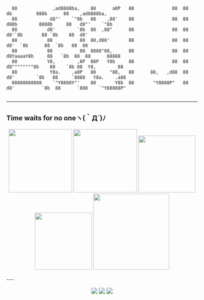 <pre><code>

  88             ,ad8888ba,    88      a8P   88              88  88         db         888b      88    ,ad8888ba,   
  88            d8"'    `"8b   88    ,88'    88              88  88        d88b        8888b     88   d8"'    `"8b  
  88           d8'        `8b  88  ,88"      88              88  88       d8'`8b       88 `8b    88  d8'            
  88           88          88  88,d88'       88              88  88      d8'  `8b      88  `8b   88  88             
  88           88          88  8888"88,      88              88  88     d8YaaaaY8b     88   `8b  88  88      88888  
  88           Y8,        ,8P  88P   Y8b     88              88  88    d8""""""""8b    88    `8b 88  Y8,        88  
  88            Y8a.    .a8P   88     "88,   88      88,   ,d88  88   d8'        `8b   88     `8888   Y8a.    .a88  
  88888888888    `"Y8888Y"'    88       Y8b  88       "Y8888P"   88  d8'          `8b  88      `888    `"Y88888P"   

</code></pre>
---
<small align="center">Time waits for no oneヽ(｀Д´)ﾉ</small>
---

<p align="center">
  <img src="https://github-readme-stats.vercel.app/api?username=summer10920&show_icons=true&theme=synthwave" height="167">
  <img src="https://github-readme-stats.vercel.app/api/top-langs?username=summer10920&show_icons=true&layout=compact&theme=synthwave" height="167">
  <img src="https://github-readme-streak-stats.herokuapp.com/?user=summer10920&theme=synthwave" height="150">
  <img src="https://github-profile-summary-cards.vercel.app/api/cards/stats?username=summer10920&theme=dracula" height="150">
  <img src="https://github-profile-summary-cards.vercel.app/api/cards/profile-details?username=summer10920&theme=dracula" height="200">
</p>
---
<p align="center">
  <a href="https://summer10920.github.io"><img src="https://img.icons8.com/ios-filled/28/000000/book.png" /></a>
  <a href="https://www.linkedin.com/in/loki-jiang/"><img
      src="https://img.icons8.com/material-outlined/30/000000/linkedin.png" /></a>
  <a href="https://www.youtube.com/channel/UC2-nJumftery9w8NdQenKlQ"><img
      src="https://img.icons8.com/material-outlined/30/000000/youtube.png" /></a>
</p>
